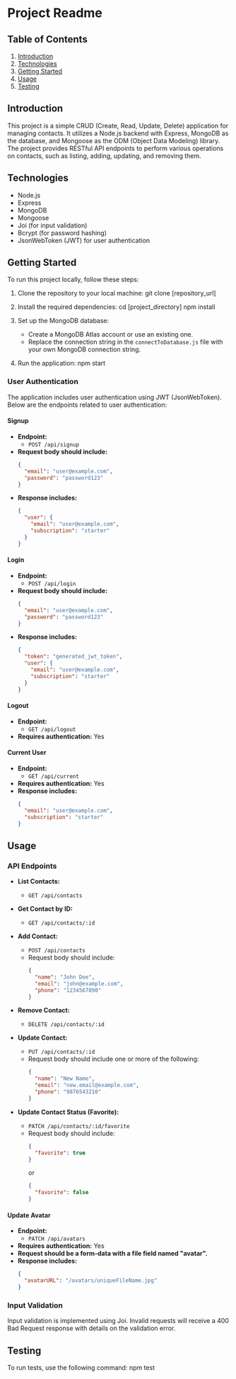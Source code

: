 # Project Readme

## Table of Contents 
1. [Introduction](#introduction)
2. [Technologies](#technologies)
3. [Getting Started](#getting-started)
4. [Usage](#usage)
5. [Testing](#testing)

## Introduction
This project is a simple CRUD (Create, Read, Update, Delete) application for managing contacts. It utilizes a Node.js backend with Express, MongoDB as the database, and Mongoose as the ODM (Object Data Modeling) library. The project provides RESTful API endpoints to perform various operations on contacts, such as listing, adding, updating, and removing them.

## Technologies
- Node.js
- Express
- MongoDB
- Mongoose
- Joi (for input validation)
- Bcrypt (for password hashing)
- JsonWebToken (JWT) for user authentication

## Getting Started
To run this project locally, follow these steps:

1. Clone the repository to your local machine:
    git clone [repository_url]
  

2. Install the required dependencies:
    cd [project_directory]
    npm install
 

3. Set up the MongoDB database:
   - Create a MongoDB Atlas account or use an existing one.
   - Replace the connection string in the `connectToDatabase.js` file with your own MongoDB connection string.

4. Run the application:
    npm start
 

### User Authentication
The application includes user authentication using JWT (JsonWebToken). Below are the endpoints related to user authentication:

#### Signup
- **Endpoint:**
  - `POST /api/signup`
- **Request body should include:**
    ```json
    {
      "email": "user@example.com",
      "password": "password123"
    }
    ```
- **Response includes:**
    ```json
    {
      "user": {
        "email": "user@example.com",
        "subscription": "starter"
      }
    }
    ```

#### Login
- **Endpoint:**
  - `POST /api/login`
- **Request body should include:**
    ```json
    {
      "email": "user@example.com",
      "password": "password123"
    }
    ```
- **Response includes:**
    ```json
    {
      "token": "generated_jwt_token",
      "user": {
        "email": "user@example.com",
        "subscription": "starter"
      }
    }
    ```

#### Logout
- **Endpoint:**
  - `GET /api/logout`
- **Requires authentication:** Yes

#### Current User
- **Endpoint:**
  - `GET /api/current`
- **Requires authentication:** Yes
- **Response includes:**
    ```json
    {
      "email": "user@example.com",
      "subscription": "starter"
    }
    ```

## Usage
### API Endpoints
- **List Contacts:**
  - `GET /api/contacts`

- **Get Contact by ID:**
  - `GET /api/contacts/:id`

- **Add Contact:**
  - `POST /api/contacts`
  - Request body should include:
    ```json
    {
      "name": "John Doe",
      "email": "john@example.com",
      "phone": "1234567890"
    }
    ```

- **Remove Contact:**
  - `DELETE /api/contacts/:id`

- **Update Contact:**
  - `PUT /api/contacts/:id`
  - Request body should include one or more of the following:
    ```json
    {
      "name": "New Name",
      "email": "new.email@example.com",
      "phone": "9876543210"
    }
    ```

- **Update Contact Status (Favorite):**
  - `PATCH /api/contacts/:id/favorite`
  - Request body should include:
    ```json
    {
      "favorite": true
    }
    ```
    or
    ```json
    {
      "favorite": false
    }
    ```

#### Update Avatar
- **Endpoint:**
  - `PATCH /api/avatars`
- **Requires authentication:** Yes
- **Request should be a form-data with a file field named "avatar".**
- **Response includes:**
    ```json
    {
      "avatarURL": "/avatars/uniqueFileName.jpg"
    }
    ```

### Input Validation
Input validation is implemented using Joi. Invalid requests will receive a 400 Bad Request response with details on the validation error.

## Testing
To run tests, use the following command:
npm test
